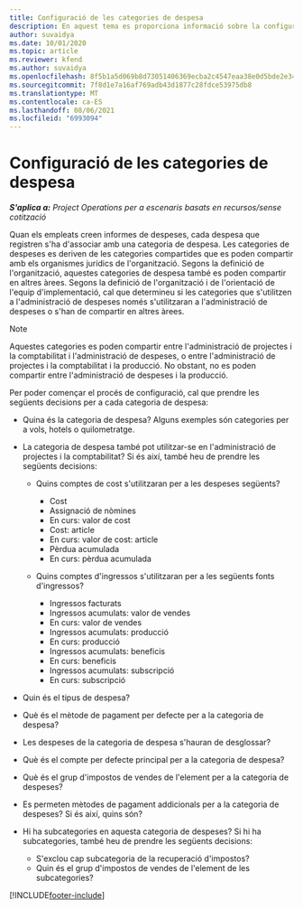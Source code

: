```yaml
---
title: Configuració de les categories de despesa
description: En aquest tema es proporciona informació sobre la configuració de les categories de despesa i categories compartides per als informes de despeses.
author: suvaidya
ms.date: 10/01/2020
ms.topic: article
ms.reviewer: kfend
ms.author: suvaidya
ms.openlocfilehash: 8f5b1a5d069b8d73051406369ecba2c4547eaa38e0d5bde2e34f52c5b7b724bd
ms.sourcegitcommit: 7f8d1e7a16af769adb43d1877c28fdce53975db8
ms.translationtype: MT
ms.contentlocale: ca-ES
ms.lasthandoff: 08/06/2021
ms.locfileid: "6993094"
---
```

# <a name="set-up-expense-categories"></a>Configuració de les categories de despesa

_**S'aplica a:** Project Operations per a escenaris basats en recursos/sense cotització_

Quan els empleats creen informes de despeses, cada despesa que registren s'ha d'associar amb una categoria de despesa. Les categories de despeses es deriven de les categories compartides que es poden compartir amb els organismes jurídics de l'organització. Segons la definició de l'organització, aquestes categories de despesa també es poden compartir en altres àrees. Segons la definició de l'organització i de l'orientació de l'equip d'implementació, cal que determineu si les categories que s'utilitzen a l'administració de despeses només s'utilitzaran a l'administració de despeses o s'han de compartir en altres àrees.

> [!NOTE]
> Aquestes categories es poden compartir entre l'administració de projectes i la comptabilitat i l'administració de despeses, o entre l'administració de projectes i la comptabilitat i la producció. No obstant, no es poden compartir entre l'administració de despeses i la producció.

Per poder començar el procés de configuració, cal que prendre les següents decisions per a cada categoria de despesa:

- Quina és la categoria de despesa? Alguns exemples són categories per a vols, hotels o quilometratge.
- La categoria de despesa també pot utilitzar-se en l'administració de projectes i la comptabilitat? Si és així, també heu de prendre les següents decisions:

    - Quins comptes de cost s'utilitzaran per a les despeses següents?

        - Cost
        - Assignació de nòmines
        - En curs: valor de cost
        - Cost: article
        - En curs: valor de cost: article
        - Pèrdua acumulada
        - En curs: pèrdua acumulada

    - Quins comptes d'ingressos s'utilitzaran per a les següents fonts d'ingressos?

        - Ingressos facturats
        - Ingressos acumulats: valor de vendes
        - En curs: valor de vendes
        - Ingressos acumulats: producció
        - En curs: producció
        - Ingressos acumulats: beneficis
        - En curs: beneficis
        - Ingressos acumulats: subscripció
        - En curs: subscripció

- Quin és el tipus de despesa?
- Què és el mètode de pagament per defecte per a la categoria de despesa?
- Les despeses de la categoria de despesa s'hauran de desglossar?
- Què és el compte per defecte principal per a la categoria de despesa?
- Què és el grup d'impostos de vendes de l'element per a la categoria de despeses?
- Es permeten mètodes de pagament addicionals per a la categoria de despeses? Si és així, quins són?
- Hi ha subcategories en aquesta categoria de despeses? Si hi ha subcategories, també heu de prendre les següents decisions:

    - S'exclou cap subcategoria de la recuperació d'impostos?
    - Quin és el grup d'impostos de vendes de l'element de les subcategories?


[!INCLUDE[footer-include](../includes/footer-banner.md)]